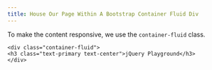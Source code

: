 ```yaml
---
title: House Our Page Within A Bootstrap Container Fluid Div
---
```

To make the content responsive, we use the `container-fluid` class.

    <div class="container-fluid">
    <h3 class="text-primary text-center">jQuery Playground</h3>
    </div>